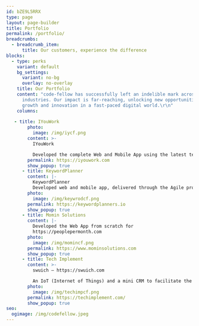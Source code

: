 ```yaml
---
id: bZE9L5RRX
type: page
layout: page-builder
title: Portfolio
permalink: /portfolio/
breadcrumbs:
  - breadcrumb_item:
      title: Our customers, experience the difference
blocks:
  - type: perks
    variant: default
    bg_settings:
      variant: no-bg
      overlay: no-overlay
    title: Our Portfolio
    content: "code-fellow has successfully left an indelible mark across various
      industries. Our impact is far-reaching, unlocking new opportunities for
      growth and innovation in a fast-paced digital world.\r\n"
    columns:
   
   - title: IYouWork
        photo:
          image: /img/iycf.png
        content: >-
          IYouWork 

          Developed the complete Web and Mobile App using the latest technologies...
        permalink: https://iyouwork.com
        show_popup: true
      - title: KeywordPlanner
        content: |-
          KeywordPlanner
          Developed web and mobile app, delivered through the Agile processes...
        photo:
          image: /img/keywrodcf.png
        permalink: https://keywordplanners.io
        show_popup: true
      - title: Momin Solutions
        content: |-
          Developed the Web App from scratch for
          https://peoplepermonth.com
        photo:
          image: /img/momincf.png
        permalink: https://www.mominsolutions.com
        show_popup: true
      - title: Tech Implement
        content: >-
          swuich – https://swuich.com

          An IoT (Internet of Things) and a mini CRM to facilitate the IoT and Service...
        photo:
          image: /img/techimpcf.png
        permalink: https://techimplement.com/
        show_popup: true
seo:
  ogimage: /img/codefellow.jpeg
---
```

